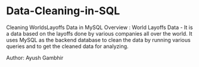 # Data-Cleaning-in-SQL
Cleaning WorldsLayoffs Data in MySQL 
Overview : World Layoffs Data - It is a data based on the layoffs done by various companies all over the world. It uses MySQL as the backend database to clean the data by running various queries and to get the cleaned data for analyzing.

Author: Ayush Gambhir
